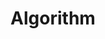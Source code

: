 ---
title: "Algorithm"
layout: category
permalink: /categories/algorithm/
author_profile: true
taxonomy: Algorithm
sidebar:
  nav: "categories"
---